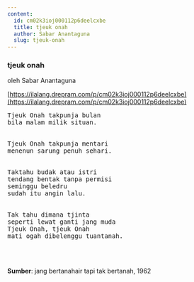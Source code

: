 ```yaml
---
content:
  id: cm02k3ioj000112p6deelcxbe
  title: tjeuk onah
  author: Sabar Anantaguna
  slug: tjeuk-onah
---
```

### tjeuk onah

oleh Sabar Anantaguna

[https://ilalang.drepram.com/p/cm02k3ioj000112p6deelcxbe](https://ilalang.drepram.com/p/cm02k3ioj000112p6deelcxbe)

<pre>
Tjeuk Onah takpunja bulan
bila malam milik situan.


Tjeuk Onah takpunja mentari
menenun sarung penuh sehari.


Taktahu budak atau istri
tendang bentak tanpa permisi
seminggu beledru
sudah itu angin lalu.


Tak tahu dimana tjinta
seperti lewat ganti jang muda
Tjeuk Onah, tjeuk Onah
mati ogah dibelenggu tuantanah.
</pre>
<br/><br/>

**Sumber**: jang bertanahair tapi tak bertanah, 1962
